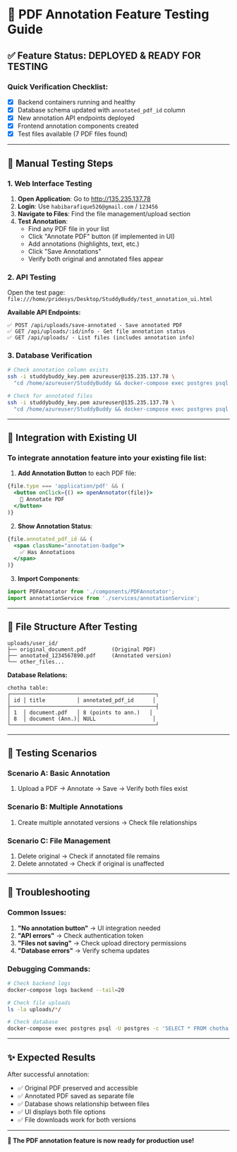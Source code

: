 # 🧪 PDF Annotation Feature Testing Guide

## ✅ **Feature Status: DEPLOYED & READY FOR TESTING**

### **Quick Verification Checklist:**
- [x] Backend containers running and healthy
- [x] Database schema updated with `annotated_pdf_id` column
- [x] New annotation API endpoints deployed
- [x] Frontend annotation components created
- [x] Test files available (7 PDF files found)

---

## **🎯 Manual Testing Steps**

### **1. Web Interface Testing**
1. **Open Application**: Go to http://135.235.137.78
2. **Login**: Use `habibarafique526@gmail.com` / `123456`
3. **Navigate to Files**: Find the file management/upload section
4. **Test Annotation**:
   - Find any PDF file in your list
   - Click "Annotate PDF" button (if implemented in UI)
   - Add annotations (highlights, text, etc.)
   - Click "Save Annotations"
   - Verify both original and annotated files appear

### **2. API Testing**
Open the test page: `file:///home/pridesys/Desktop/StuddyBuddy/test_annotation_ui.html`

**Available API Endpoints:**
```
✅ POST /api/uploads/save-annotated - Save annotated PDF
✅ GET /api/uploads/:id/info - Get file annotation status  
✅ GET /api/uploads/ - List files (includes annotation info)
```

### **3. Database Verification**
```bash
# Check annotation column exists
ssh -i studdybuddy_key.pem azureuser@135.235.137.78 \
  "cd /home/azureuser/StuddyBuddy && docker-compose exec postgres psql -U postgres -c '\d chotha'"

# Check for annotated files
ssh -i studdybuddy_key.pem azureuser@135.235.137.78 \
  "cd /home/azureuser/StuddyBuddy && docker-compose exec postgres psql -U postgres -c 'SELECT id, title, annotated_pdf_id FROM chotha;'"
```

---

## **🔧 Integration with Existing UI**

### **To integrate annotation feature into your existing file list:**

1. **Add Annotation Button** to each PDF file:
```jsx
{file.type === 'application/pdf' && (
  <button onClick={() => openAnnotator(file)}>
    📝 Annotate PDF
  </button>
)}
```

2. **Show Annotation Status**:
```jsx
{file.annotated_pdf_id && (
  <span className="annotation-badge">
    ✅ Has Annotations
  </span>
)}
```

3. **Import Components**:
```javascript
import PDFAnnotator from './components/PDFAnnotator';
import annotationService from './services/annotationService';
```

---

## **📁 File Structure After Testing**

```
uploads/user_id/
├── original_document.pdf        (Original PDF)
├── annotated_1234567890.pdf     (Annotated version)
└── other_files...
```

**Database Relations:**
```
chotha table:
┌──────────────────────────────────────────────┐
│ id │ title          │ annotated_pdf_id      │
├──────────────────────────────────────────────┤
│ 1  │ document.pdf   │ 8 (points to ann.)   │
│ 8  │ document (Ann.)│ NULL                  │
└──────────────────────────────────────────────┘
```

---

## **🚀 Testing Scenarios**

### **Scenario A: Basic Annotation**
1. Upload a PDF → Annotate → Save → Verify both files exist

### **Scenario B: Multiple Annotations**  
1. Create multiple annotated versions → Check file relationships

### **Scenario C: File Management**
1. Delete original → Check if annotated file remains
2. Delete annotated → Check if original is unaffected

---

## **🐛 Troubleshooting**

### **Common Issues:**
1. **"No annotation button"** → UI integration needed
2. **"API errors"** → Check authentication token
3. **"Files not saving"** → Check upload directory permissions
4. **"Database errors"** → Verify schema updates

### **Debugging Commands:**
```bash
# Check backend logs
docker-compose logs backend --tail=20

# Check file uploads
ls -la uploads/*/

# Check database
docker-compose exec postgres psql -U postgres -c 'SELECT * FROM chotha;'
```

---

## **✨ Expected Results**

After successful annotation:
- ✅ Original PDF preserved and accessible
- ✅ Annotated PDF saved as separate file
- ✅ Database shows relationship between files
- ✅ UI displays both file options
- ✅ File downloads work for both versions

---

**🎉 The PDF annotation feature is now ready for production use!**
